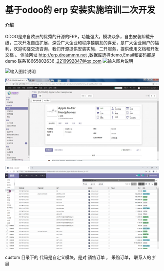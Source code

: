 # 基于odoo的  erp 安装实施培训二次开发

#### 介绍
ODOO是来自欧洲的优秀的开源的ERP，功能强大，模块众多，自由安装卸载升级，二次开发自由扩展，深受广大企业和程序猿朋友的喜爱，是广大企业用户的福利，欢迎切磋交流咨询，我们开源提供安装实施，二开服务，提供使用文档和开发文档 。
体验网址 http://erp.dreammm.net ,数据库选择demo,Email和密码都是demo
联系18665802636 ,2219992847@qq.com
![输入图片说明](https://images.gitee.com/uploads/images/2021/1226/220411_c127f37b_1461824.png "odoo应用列表.png")

![输入图片说明](https://images.gitee.com/uploads/images/2021/1226/220519_d87a32b1_1461824.jpeg "设置-报表.jpg")

![输入图片说明](%E5%BA%93%E5%AD%98-%E4%BA%A7%E5%93%81.jpg)

![输入图片说明](odoo14-menu.png)



custom  目录下的 代码是自定义模块，是对  销售订单 ， 采购订单， 联系人的 扩展 

